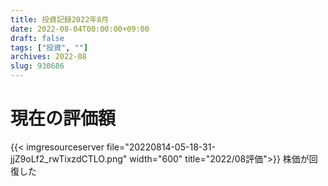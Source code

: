 ```yaml
---
title: 投資記録2022年8月
date: 2022-08-04T00:00:00+09:00
draft: false
tags: ["投資", ""]
archives: 2022-08
slug: 930686
---
```

# 現在の評価額
{{< imgresourceserver file="20220814-05-18-31-jjZ9oLf2_rwTixzdCTLO.png" width="600" title="2022/08評価">}}
株価が回復した